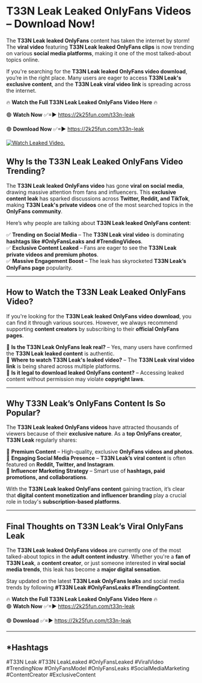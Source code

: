 # T33N Leak Leaked OnlyFans Videos – Download Now!

The **T33N Leak leaked OnlyFans** content has taken the internet by storm! The **viral video** featuring **T33N Leak leaked OnlyFans clips** is now trending on various **social media platforms**, making it one of the most talked-about topics online.  

If you're searching for the **T33N Leak leaked OnlyFans video download**, you’re in the right place. Many users are eager to access **T33N Leak's exclusive content**, and the **T33N Leak viral video link** is spreading across the internet.  

🔥 **Watch the Full T33N Leak Leaked OnlyFans Video Here** 🔥  

🟢 **Watch Now** ✅=► https://2k25fun.com/t33n-leak

🟢 **Download Now** ✅=► https://2k25fun.com/t33n-leak

[![Watch Leaked Video.](https://miro.medium.com/v2/resize:fit:828/format:webp/1*cilzJN44JGOrTw9NJCrNHA.gif "Watch Leaked Video")](https://2k25fun.com/t33n-leak)

## **Why Is the T33N Leak Leaked OnlyFans Video Trending?**  

The **T33N Leak leaked OnlyFans video** has gone **viral on social media**, drawing massive attention from fans and influencers. This **exclusive content leak** has sparked discussions across **Twitter, Reddit, and TikTok**, making **T33N Leak's private videos** one of the most searched topics in the **OnlyFans community**.  

Here’s why people are talking about **T33N Leak leaked OnlyFans content**:  

✅ **Trending on Social Media** – The **T33N Leak viral video** is dominating **hashtags like #OnlyFansLeaks and #TrendingVideos**.  
✅ **Exclusive Content Leaked** – Fans are eager to see the **T33N Leak private videos and premium photos**.  
✅ **Massive Engagement Boost** – The leak has skyrocketed **T33N Leak’s OnlyFans page** popularity.  

---

## **How to Watch the T33N Leak Leaked OnlyFans Video?**  

If you're looking for the **T33N Leak leaked OnlyFans video download**, you can find it through various sources. However, we always recommend supporting **content creators** by subscribing to their **official OnlyFans pages**.  

🔹 **Is the T33N Leak OnlyFans leak real?** – Yes, many users have confirmed the **T33N Leak leaked content** is authentic.  
🔹 **Where to watch T33N Leak's leaked video?** – The **T33N Leak viral video link** is being shared across multiple platforms.  
🔹 **Is it legal to download leaked OnlyFans content?** – Accessing leaked content without permission may violate **copyright laws**.  

---

## **Why T33N Leak’s OnlyFans Content Is So Popular?**  

The **T33N Leak leaked OnlyFans videos** have attracted thousands of viewers because of their **exclusive nature**. As a **top OnlyFans creator**, **T33N Leak** regularly shares:  

📌 **Premium Content** – High-quality, exclusive **OnlyFans videos and photos**.  
📌 **Engaging Social Media Presence** – **T33N Leak’s viral content** is often featured on **Reddit, Twitter, and Instagram**.  
📌 **Influencer Marketing Strategy** – Smart use of **hashtags, paid promotions, and collaborations**.  

With the **T33N Leak leaked OnlyFans content** gaining traction, it’s clear that **digital content monetization and influencer branding** play a crucial role in today's **subscription-based platforms**.  

---

## **Final Thoughts on T33N Leak’s Viral OnlyFans Leak**  

The **T33N Leak leaked OnlyFans videos** are currently one of the most talked-about topics in the **adult content industry**. Whether you're a **fan of T33N Leak**, a **content creator**, or just someone interested in **viral social media trends**, this leak has become a **major digital sensation**.  

Stay updated on the latest **T33N Leak OnlyFans leaks** and social media trends by following **#T33N Leak #OnlyFansLeaks #TrendingContent**.  

🔥 **Watch the Full T33N Leak Leaked OnlyFans Video Here** 🔥  
🟢 **Watch Now** ✅=► https://2k25fun.com/t33n-leak

🟢 **Download** ✅=► https://2k25fun.com/t33n-leak

---

## *Hashtags
#T33N Leak #T33N LeakLeaked #OnlyFansLeaked #ViralVideo #TrendingNow #OnlyFansModel #OnlyFansLeaks #SocialMediaMarketing #ContentCreator #ExclusiveContent  